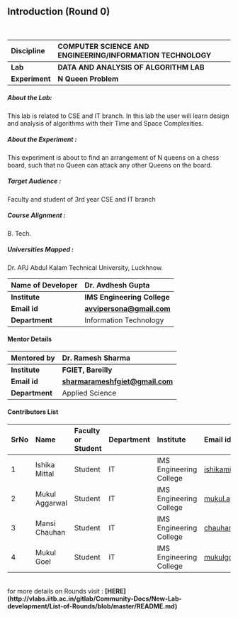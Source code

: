 ## Introduction (Round 0)


<br>

<b>Discipline | <b>COMPUTER SCIENCE AND ENGINEERING/INFORMATION TECHNOLOGY
:--|:--|
<b> Lab | <b> DATA AND ANALYSIS OF ALGORITHM LAB
<b> Experiment|     <b> N Queen Problem

<h5> About the Lab: </h5>
This lab is related to CSE and IT branch. In this lab the user will learn design and analysis of algorithms with their Time and Space Complexities.


<h5> About the Experiment : </h5>
This experiment is about to find an arrangement of N queens on a chess board, such that no Queen can attack any other Queens on the board.

<h5> Target Audience : </h5>

Faculty and student of 3rd year CSE and IT branch

<h5> Course Alignment : </h5>

B. Tech.

<h5> Universities Mapped : </h5>

Dr. APJ Abdul Kalam Technical University, Luckhnow.

<b>Name of Developer | <b>Dr. Avdhesh Gupta
:--|:--|
<b> Institute | <b>IMS Engineering College
<b> Email id|     <b> avvipersona@gmail.com
<b> Department | Information Technology

#### Mentor Details

<b>Mentored by | <b> Dr. Ramesh Sharma 
:--|:--|
<b> Institute | <b> FGIET, Bareilly
<b> Email id|     <b> sharmarameshfgiet@gmail.com
<b> Department | Applied Science

#### Contributors List

SrNo | Name | Faculty or Student | Department| Institute | Email id
:--|:--|:--|:--|:--|:--|
1 | Ishika Mittal | Student | IT | IMS Engineering College | ishikamittal352@gmail.com
2 | Mukul Aggarwal | Student | IT | IMS Engineering College |mukul.agarwal2709@gmail.com
3 | Mansi Chauhan | Student | IT | IMS Engineering College |chauhanmansi234@gmail.com
4 | Mukul Goel | Student | IT | IMS Engineering College |mukulgoyal944@gmail.com



<br>
for more details on Rounds visit : <b> [HERE](http://vlabs.iitb.ac.in/gitlab/Community-Docs/New-Lab-development/List-of-Rounds/blob/master/README.md) </b>
